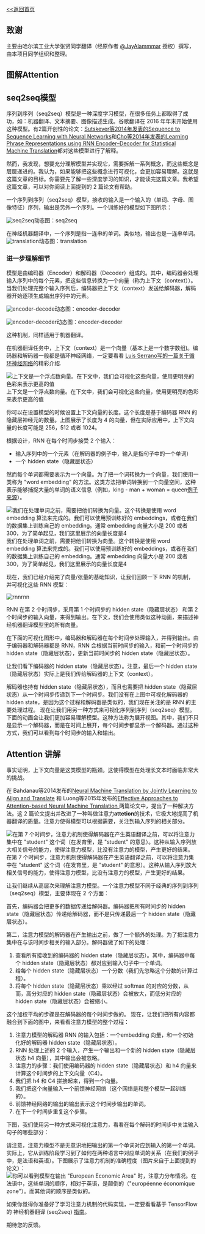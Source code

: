 [<<返回首页](../README)

## 致谢
主要由哈尔滨工业大学张贤同学翻译（经原作者 [@JayAlammmar](https://twitter.com/JayAlammar) 授权）撰写，由本项目同学组织和整理。

## 图解Attention
## seq2seq模型
序列到序列（seq2seq）模型是一种深度学习模型，在很多任务上都取得了成功，如：机器翻译、文本摘要、图像描述生成。谷歌翻译在 2016 年年末开始使用这种模型。有2篇开创性的论文：[Sutskever等2014年发表的Sequence to Sequence Learning
with Neural Networks](https://papers.nips.cc/paper/5346-sequence-to-sequence-learning-with-neural-networks.pdf)和[Cho等2014年发表的Learning Phrase Representations using RNN Encoder–Decoder
for Statistical Machine Translation](http://emnlp2014.org/papers/pdf/EMNLP2014179.pdf)都对这些模型进行了解释。

然而，我发现，想要充分理解模型并实现它，需要拆解一系列概念，而这些概念是层层递进的。我认为，如果能够把这些概念进行可视化，会更加容易理解。这就是这篇文章的目标。你需要先了解一些深度学习的知识，才能读完这篇文章。我希望这篇文章，可以对你阅读上面提到的 2 篇论文有帮助。

一个序列到序列（seq2seq）模型，接收的输入是一个输入的（单词、字母、图像特征）序列，输出是另外一个序列。一个训练好的模型如下图所示：


![seq2seq](./pictures/1-seq2seq.gif)动态图：seq2seq

在神经机器翻译中，一个序列是指一连串的单词。类似地，输出也是一连串单词。
![translation](./pictures/1-2-translation.gif)动态图：translation

### 进一步理解细节
模型是由编码器（Encoder）和解码器（Decoder）组成的。其中，编码器会处理输入序列中的每个元素，把这些信息转换为一个向量（称为上下文（context））。当我们处理完整个输入序列后，编码器把上下文（context）发送给解码器，解码器开始逐项生成输出序列中的元素。

![encoder-decode](./pictures/1-3-encoder-decoder.gif)动态图：encoder-decoder

![encoder-decoder](./pictures/1-3-encoder-decoder.gif)动态图：encoder-decoder

这种机制，同样适用于机器翻译。

在机器翻译任务中，上下文（context）是一个向量（基本上是一个数字数组)。编码器和解码器一般都是循环神经网络，一定要看看 [Luis Serrano写的一篇关于循环神经网络](https://www.youtube.com/watch?v=UNmqTiOnRfg)的精彩介绍.

![上下文是一个浮点数向量。在下文中，我们会可视化这些向量，使用更明亮的色彩来表示更高的值](./pictures/1-4-context-example.png)上下文是一个浮点数向量。在下文中，我们会可视化这些向量，使用更明亮的色彩来表示更高的值

你可以在设置模型的时候设置上下文向量的长度。这个长度是基于编码器 RNN 的隐藏层神经元的数量。上图展示了长度为 4 的向量，但在实际应用中，上下文向量的长度可能是 256，512 或者 1024。

根据设计，RNN 在每个时间步接受 2 个输入：
- 输入序列中的一个元素（在解码器的例子中，输入是指句子中的一个单词）
- 一个  hidden state（隐藏层状态）

然而每个单词都需要表示为一个向量。为了把一个词转换为一个向量，我们使用一类称为 "word embedding" 的方法。这类方法把单词转换到一个向量空间，这种表示能够捕捉大量的单词的语义信息（例如，king - man + woman = queen[例子来源](http://p.migdal.pl/2017/01/06/king-man-woman-queen-why.html)）。

![我们在处理单词之前，需要把他们转换为向量。这个转换是使用 word embedding 算法来完成的。我们可以使用预训练好的 embeddings，或者在我们的数据集上训练自己的 embedding。通常 embedding 向量大小是 200 或者 300，为了简单起见，我们这里展示的向量长度是4](./pictures/1-5-word-vector.png)我们在处理单词之前，需要把他们转换为向量。这个转换是使用 word embedding 算法来完成的。我们可以使用预训练好的 embeddings，或者在我们的数据集上训练自己的 embedding。通常 embedding 向量大小是 200 或者 300，为了简单起见，我们这里展示的向量长度是4

现在，我们已经介绍完了向量/张量的基础知识，让我们回顾一下 RNN 的机制，并可视化这些 RNN 模型：

![rnn](./pictures/1-6-rnn.png)rnn

RNN 在第 2 个时间步，采用第 1 个时间步的 hidden state（隐藏层状态） 和第 2 个时间步的输入向量，来得到输出。在下文，我们会使用类似这种动画，来描述神经机器翻译模型里的所有向量。

在下面的可视化图形中，编码器和解码器在每个时间步处理输入，并得到输出。由于编码器和解码器都是 RNN，RNN 会根据当前时间步的输入，和前一个时间步的 hidden state（隐藏层状态），更新当前时间步的 hidden state（隐藏层状态）。

让我们看下编码器的 hidden state（隐藏层状态）。注意，最后一个 hidden state（隐藏层状态）实际上是我们传给解码器的上下文（context）。

解码器也持有 hidden state（隐藏层状态），而且也需要把 hidden state（隐藏层状态）从一个时间步传递到下一个时间步。我们没有在上图中可视化解码器的 hidden state，是因为这个过程和解码器是类似的，我们现在关注的是 RNN 的主要处理过程。
现在让我们用另一种方式来可视化序列到序列（seq2seq）模型。下面的动画会让我们更加容易理解模型。这种方法称为展开视图。其中，我们不只是显示一个解码器，而是在时间上展开，每个时间步都显示一个解码器。通过这种方式，我们可以看到每个时间步的输入和输出。

## Attention 讲解
事实证明，上下文向量是这类模型的瓶颈。这使得模型在处理长文本时面临非常大的挑战。

在 Bahdanau等2014发布的[Neural Machine Translation by Jointly Learning to Align and Translate](https://arxiv.org/abs/1409.0473) 和 Luong等2015年发布的[Effective Approaches to Attention-based Neural Machine Translation
](https://arxiv.org/abs/1508.04025)两篇论文中，提出了一种解决方法。这 2 篇论文提出并改进了一种叫做注意力**attetion**的技术，它极大地提高了机器翻译的质量。注意力使得模型可以根据需要，关注到输入序列的相关部分。

![在第 7 个时间步，注意力机制使得解码器在产生英语翻译之前，可以将注意力集中在 "student" 这个词（在发育里，是 "student" 的意思）。这种从输入序列放大相关信号的能力，使得注意力模型，比没有注意力的模型，产生更好的结果。](./pictures/1-7-attetion.png)在第 7 个时间步，注意力机制使得解码器在产生英语翻译之前，可以将注意力集中在 "student" 这个词（在发育里，是 "student" 的意思）。这种从输入序列放大相关信号的能力，使得注意力模型，比没有注意力的模型，产生更好的结果。

让我们继续从高层次来理解注意力模型。一个注意力模型不同于经典的序列到序列（seq2seq）模型，主要体现在 2 个方面：

首先，编码器会把更多的数据传递给解码器。编码器把所有时间步的 hidden state（隐藏层状态）传递给解码器，而不是只传递最后一个 hidden state（隐藏层状态）。

第二，注意力模型的解码器在产生输出之前，做了一个额外的处理。为了把注意力集中在与该时间步相关的输入部分。解码器做了如下的处理：

1. 查看所有接收到的编码器的 hidden state（隐藏层状态）。其中，编码器中每个 hidden state（隐藏层状态）都对应到输入句子中一个单词。
2. 给每个 hidden state（隐藏层状态）一个分数（我们先忽略这个分数的计算过程）。
3. 将每个 hidden state（隐藏层状态）乘以经过 softmax 的对应的分数，从而，高分对应的  hidden state（隐藏层状态）会被放大，而低分对应的  hidden state（隐藏层状态）会被缩小。

这个加权平均的步骤是在解码器的每个时间步做的。
现在，让我们把所有内容都融合到下面的图中，来看看注意力模型的整个过程：

1. 注意力模型的解码器 RNN 的输入包括：一个embedding 向量，和一个初始化好的解码器 hidden state（隐藏层状态）。
2. RNN 处理上述的 2 个输入，产生一个输出和一个新的 hidden state（隐藏层状态 h4 向量），其中输出会被忽略。
3. 注意力的步骤：我们使用编码器的 hidden state（隐藏层状态）和 h4 向量来计算这个时间步的上下文向量（C4）。
4. 我们把 h4 和 C4 拼接起来，得到一个向量。
5. 我们把这个向量输入一个前馈神经网络（这个网络是和整个模型一起训练的）。
6. 前馈神经网络的输出的输出表示这个时间步输出的单词。
7. 在下一个时间步重复这个步骤。

下图，我们使用另一种方式来可视化注意力，看看在每个解码的时间步中关注输入句子的哪些部分：


请注意，注意力模型不是无意识地把输出的第一个单词对应到输入的第一个单词。实际上，它从训练阶段学习到了如何在两种语言中对应单词的关系（在我们的例子中，是法语和英语）。下图展示了注意力机制的准确程度（图片来自于上面提到的论文）：
![你可以看到模型在输出 "European Economic Area" 时，注意力分布情况。在法语中，这些单词的顺序，相对于英语，是颠倒的（"européenne économique zone"）。而其他词的顺序是类似的。](./pictures/1-8-attention-vis.png)

如果你觉得你准备好了学习注意力机制的代码实现，一定要看看基于 TensorFlow 的 神经机器翻译 (seq2seq) [指南](https://github.com/tensorflow/nmt)。

期待您的反馈。



